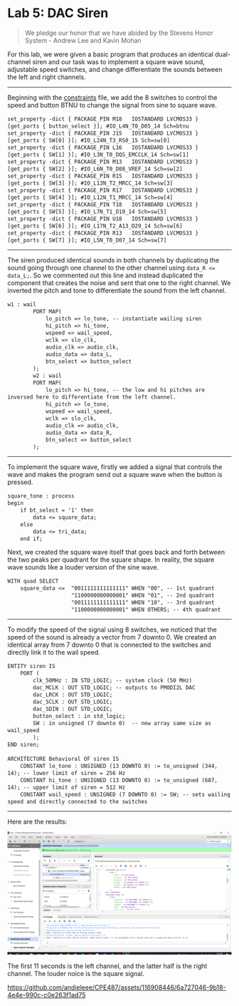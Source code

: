 # Lab 5: DAC Siren

> We pledge our honor that we have abided by the Stevens Honor System - Andrew Lee and Kavin Mohan

For this lab, we were given a basic program that produces an identical dual-channel siren and our task was to implement a square wave sound, adjustable speed switches, and change differentiate the sounds between the left and right channels.

---
Beginning with the [constraints](https://github.com/andieleee/CPE487/blob/main/Lab5/siren.xdc) file, we add the 8 switches to control the speed and button BTNU to change the signal from sine to square wave.
```
set_property -dict { PACKAGE_PIN M18   IOSTANDARD LVCMOS33 } [get_ports { button_select }]; #IO_L4N_T0_D05_14 Sch=btnu
set_property -dict { PACKAGE_PIN J15   IOSTANDARD LVCMOS33 } [get_ports { SW[0] }]; #IO_L24N_T3_RS0_15 Sch=sw[0]
set_property -dict { PACKAGE_PIN L16   IOSTANDARD LVCMOS33 } [get_ports { SW[1] }]; #IO_L3N_T0_DQS_EMCCLK_14 Sch=sw[1]
set_property -dict { PACKAGE_PIN M13   IOSTANDARD LVCMOS33 } [get_ports { SW[2] }]; #IO_L6N_T0_D08_VREF_14 Sch=sw[2]
set_property -dict { PACKAGE_PIN R15   IOSTANDARD LVCMOS33 } [get_ports { SW[3] }]; #IO_L13N_T2_MRCC_14 Sch=sw[3]
set_property -dict { PACKAGE_PIN R17   IOSTANDARD LVCMOS33 } [get_ports { SW[4] }]; #IO_L12N_T1_MRCC_14 Sch=sw[4]
set_property -dict { PACKAGE_PIN T18   IOSTANDARD LVCMOS33 } [get_ports { SW[5] }]; #IO_L7N_T1_D10_14 Sch=sw[5]
set_property -dict { PACKAGE_PIN U18   IOSTANDARD LVCMOS33 } [get_ports { SW[6] }]; #IO_L17N_T2_A13_D29_14 Sch=sw[6]
set_property -dict { PACKAGE_PIN R13   IOSTANDARD LVCMOS33 } [get_ports { SW[7] }]; #IO_L5N_T0_D07_14 Sch=sw[7]
```

---
The siren produced identical sounds in both channels by duplicating the sound going through one channel to the other channel using `data_R <= data_L;`. So we commented out this line and instead duplicated the component that creates the noise and sent that one to the right channel. We inverted the pitch and tone to differentiate the sound from the left channel.
```
w1 : wail
		PORT MAP(
			lo_pitch => lo_tone, -- instantiate wailing siren
			hi_pitch => hi_tone, 
			wspeed => wail_speed, 
			wclk => slo_clk, 
			audio_clk => audio_clk, 
			audio_data => data_L,
			btn_select => button_select
		);
		w2 : wail
		PORT MAP(
			lo_pitch => hi_tone, -- the low and hi pitches are inversed here to differentiate from the left channel.
			hi_pitch => lo_tone, 
			wspeed => wail_speed, 
			wclk => slo_clk, 
			audio_clk => audio_clk, 
			audio_data => data_R,
			btn_select => button_select
		);
```

---
To implement the square wave, firstly we added a signal that controls the wave and makes the program send out a square wave when the button is pressed.
```
square_tone : process
begin
    if bt_select = '1' then
        data <= square_data;
    else
        data <= tri_data;
    end if;
```
Next, we created the square wave itself that goes back and forth between the two peaks per quadrant for the square shape. In reality, the square wave sounds like a louder version of the sine wave.
```
WITH quad SELECT
	square_data <=  "0011111111111111" WHEN "00", -- 1st quadrant
	                "1100000000000001" WHEN "01", -- 2nd quadrant
	                "0011111111111111" WHEN "10", -- 3rd quadrant
	                "1100000000000001" WHEN OTHERS; -- 4th quadrant
```

---
To modify the speed of the signal using 8 switches, we noticed that the speed of the sound is already a vector from 7 downto 0. We created an identical array from 7 downto 0 that is connected to the switches and directly link it to the wail speed.
```
ENTITY siren IS
	PORT (
		clk_50MHz : IN STD_LOGIC; -- system clock (50 MHz)
		dac_MCLK : OUT STD_LOGIC; -- outputs to PMODI2L DAC
		dac_LRCK : OUT STD_LOGIC;
		dac_SCLK : OUT STD_LOGIC;
		dac_SDIN : OUT STD_LOGIC;
		button_select : in std_logic;
		SW : in unsigned (7 downto 0)  -- new array same size as wail_speed
		);
END siren;

ARCHITECTURE Behavioral OF siren IS
	CONSTANT lo_tone : UNSIGNED (13 DOWNTO 0) := to_unsigned (344, 14); -- lower limit of siren = 256 Hz
	CONSTANT hi_tone : UNSIGNED (13 DOWNTO 0) := to_unsigned (687, 14); -- upper limit of siren = 512 Hz
	CONSTANT wail_speed : UNSIGNED (7 DOWNTO 0) := SW; -- sets wailing speed and directly connected to the switches
```

---
Here are the results:

![](/Lab5/upload5.png)

The first 11 seconds is the left channel, and the latter half is the right channel. The louder noice is the square signal.

https://github.com/andieleee/CPE487/assets/116908446/6a727046-9b18-4e4e-990c-c0e263f1ad75


